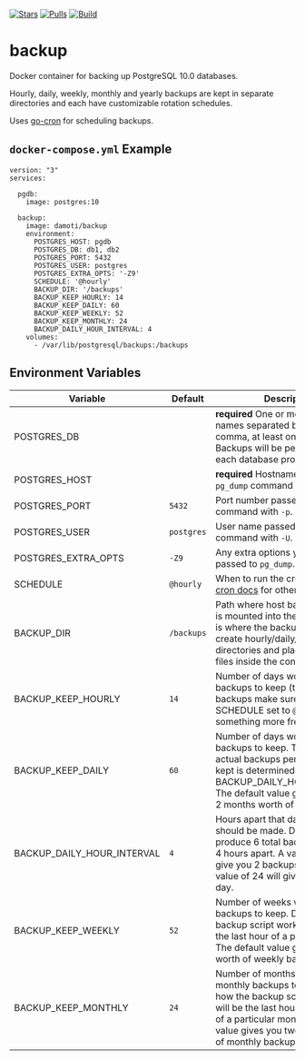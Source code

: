 [![Stars](https://img.shields.io/docker/stars/damoti/backup.svg)](https://hub.docker.com/r/damoti/backup/)
[![Pulls](https://img.shields.io/docker/pulls/damoti/backup.svg)](https://hub.docker.com/r/damoti/backup/)
[![Build](https://img.shields.io/docker/build/damoti/backup.svg)](https://hub.docker.com/r/damoti/backup/builds/)

# backup

Docker container for backing up PostgreSQL 10.0 databases.

Hourly, daily, weekly, monthly and yearly backups are kept in separate directories and each have customizable rotation schedules.

Uses [go-cron](https://github.com/odise/go-cron) for scheduling backups.

## `docker-compose.yml` Example

```
version: "3"
services:

  pgdb:
    image: postgres:10

  backup:
    image: damoti/backup
    environment:
      POSTGRES_HOST: pgdb
      POSTGRES_DB: db1, db2
      POSTGRES_PORT: 5432
      POSTGRES_USER: postgres
      POSTGRES_EXTRA_OPTS: '-Z9'
      SCHEDULE: '@hourly'
      BACKUP_DIR: '/backups'
      BACKUP_KEEP_HOURLY: 14
      BACKUP_KEEP_DAILY: 60
      BACKUP_KEEP_WEEKLY: 52
      BACKUP_KEEP_MONTHLY: 24
      BACKUP_DAILY_HOUR_INTERVAL: 4
    volumes:
      - /var/lib/postgresql/backups:/backups
```

## Environment Variables

Variable     | Default    | Description
-------------|------------|------------
POSTGRES_DB  |            | **required** One or more database names separated by space or comma, at least one is required. Backups will be performed for each database provided.
POSTGRES_HOST|            | **required** Hostname passed to `pg_dump` command with `-h`.
POSTGRES_PORT| `5432`     | Port number passed to `pg_dump` command with `-p`.
POSTGRES_USER| `postgres` | User name passed to `pg_dump` command with `-U`.
POSTGRES_EXTRA_OPTS| `-Z9`| Any extra options you want passed to `pg_dump`.
SCHEDULE     | `@hourly`  | When to run the cron job, see [go cron docs](http://godoc.org/github.com/robfig/cron#hdr-Predefined_schedules) for other options.
BACKUP_DIR   | `/backups` | Path where host backup directory is mounted into the container. This is where the backup script will create hourly/daily/weekly/yearly directories and place the dump files inside the container.
BACKUP_KEEP_HOURLY| `14`  | Number of days worth of hourly backups to keep (to get hourly backups make sure you have SCHEDULE set to `@hourly` or something more frequent).
BACKUP_KEEP_DAILY| `60`   | Number of days worth of daily backups to keep. The number of actual backups per day that are kept is determined by BACKUP_DAILY_HOUR_INTERVAL. The default value gives you about 2 months worth of daily backups.
BACKUP_DAILY_HOUR_INTERVAL|`4`| Hours apart that daily backups should be made. Default value will produce 6 total backups per day, 4 hours apart. A value of 12 will give you 2 backups per day, a value of 24 will give 1 backup per day.
BACKUP_KEEP_WEEKLY| `52`  | Number of weeks worth of weekly backups to keep. Due to how the backup script works this will be the last hour of a particular week. The default value gives you a year worth of weekly backups.
BACKUP_KEEP_MONTHLY| `24` | Number of months worth of monthly backups to keep. Due to how the backup script works this will be the last hour of the last day of a particular month. The default value gives you two years worth of monthly backups.

